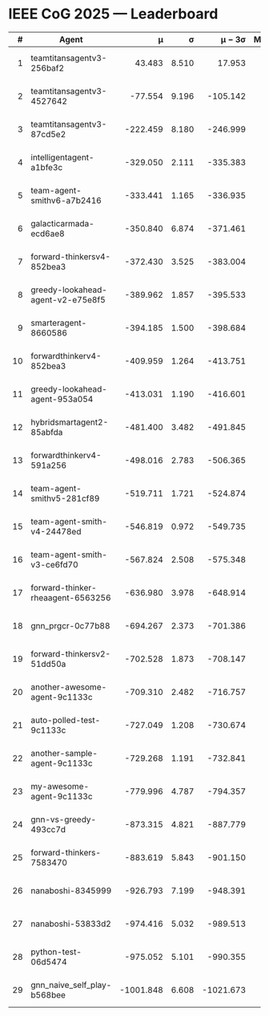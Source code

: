 # IEEE CoG 2025 — Leaderboard

| # | Agent | μ | σ | μ − 3σ | Matches | Updated |
|---:|---|---:|---:|---:|---:|---|
| 1 | teamtitansagentv3-256baf2 | 43.483 | 8.510 | 17.953 | 19696 | 2025-08-24 16:14 |
| 2 | teamtitansagentv3-4527642 | -77.554 | 9.196 | -105.142 | 19310 | 2025-08-24 16:14 |
| 3 | teamtitansagentv3-87cd5e2 | -222.459 | 8.180 | -246.999 | 20406 | 2025-08-24 16:14 |
| 4 | intelligentagent-a1bfe3c | -329.050 | 2.111 | -335.383 | 16327 | 2025-08-24 16:14 |
| 5 | team-agent-smithv6-a7b2416 | -333.441 | 1.165 | -336.935 | 19220 | 2025-08-24 16:14 |
| 6 | galacticarmada-ecd6ae8 | -350.840 | 6.874 | -371.461 | 18040 | 2025-08-24 16:14 |
| 7 | forward-thinkersv4-852bea3 | -372.430 | 3.525 | -383.004 | 15505 | 2025-08-24 16:14 |
| 8 | greedy-lookahead-agent-v2-e75e8f5 | -389.962 | 1.857 | -395.533 | 19750 | 2025-08-24 16:14 |
| 9 | smarteragent-8660586 | -394.185 | 1.500 | -398.684 | 16163 | 2025-08-24 16:14 |
| 10 | forwardthinkerv4-852bea3 | -409.959 | 1.264 | -413.751 | 15854 | 2025-08-24 16:14 |
| 11 | greedy-lookahead-agent-953a054 | -413.031 | 1.190 | -416.601 | 18030 | 2025-08-24 16:14 |
| 12 | hybridsmartagent2-85abfda | -481.400 | 3.482 | -491.845 | 16120 | 2025-08-24 16:14 |
| 13 | forwardthinkerv4-591a256 | -498.016 | 2.783 | -506.365 | 15957 | 2025-08-24 16:14 |
| 14 | team-agent-smithv5-281cf89 | -519.711 | 1.721 | -524.874 | 18800 | 2025-08-24 16:14 |
| 15 | team-agent-smith-v4-24478ed | -546.819 | 0.972 | -549.735 | 19536 | 2025-08-24 16:14 |
| 16 | team-agent-smith-v3-ce6fd70 | -567.824 | 2.508 | -575.348 | 20056 | 2025-08-24 16:14 |
| 17 | forward-thinker-rheaagent-6563256 | -636.980 | 3.978 | -648.914 | 18248 | 2025-08-24 16:14 |
| 18 | gnn_prgcr-0c77b88 | -694.267 | 2.373 | -701.386 | 17040 | 2025-08-24 16:14 |
| 19 | forward-thinkersv2-51dd50a | -702.528 | 1.873 | -708.147 | 18628 | 2025-08-24 16:14 |
| 20 | another-awesome-agent-9c1133c | -709.310 | 2.482 | -716.757 | 20700 | 2025-08-24 16:14 |
| 21 | auto-polled-test-9c1133c | -727.049 | 1.208 | -730.674 | 19940 | 2025-08-24 16:14 |
| 22 | another-sample-agent-9c1133c | -729.268 | 1.191 | -732.841 | 19300 | 2025-08-24 16:14 |
| 23 | my-awesome-agent-9c1133c | -779.996 | 4.787 | -794.357 | 19340 | 2025-08-24 16:14 |
| 24 | gnn-vs-greedy-493cc7d | -873.315 | 4.821 | -887.779 | 15120 | 2025-08-24 16:14 |
| 25 | forward-thinkers-7583470 | -883.619 | 5.843 | -901.150 | 17960 | 2025-08-24 16:14 |
| 26 | nanaboshi-8345999 | -926.793 | 7.199 | -948.391 | 15670 | 2025-08-24 16:14 |
| 27 | nanaboshi-53833d2 | -974.416 | 5.032 | -989.513 | 15100 | 2025-08-24 16:14 |
| 28 | python-test-06d5474 | -975.052 | 5.101 | -990.355 | 15470 | 2025-08-24 16:14 |
| 29 | gnn_naive_self_play-b568bee | -1001.848 | 6.608 | -1021.673 | 15240 | 2025-08-24 16:14 |
